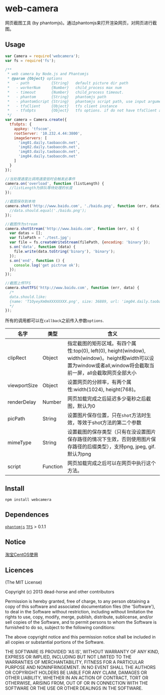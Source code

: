 web-camera
==========

网页截图工具 (by phantomjs)。通过phantomjs来打开渲染网页，对网页进行截图。   

## Usage  

```js
var Camera = require('webcamera');
var fs = require('fs');

/**
 * web camera by Node.js and Phantomjs
 * @param {Object} options 
 *   - path          {String}   default picture dir path
 *   - workerNum     {Number}   child_process max num
 *   - timeout       {Number}   child_process timeout.
 *   - phantom       {String}   phantomjs path
 *   - phantomScript {String}   phantomjs script path, use input arguments as default script
 *   - tfsClient     {Object}   tfs client instance
 *   - tfsOpts       {Object}   tfs options. if do not have tfsClient and tfsOpts, shotTFS become invalid
 */
var camera = Camera.create({
  tfsOpts: {    
    appkey: 'tfscom',
    rootServer: '10.232.4.44:3800',
    imageServers: [
      'img01.daily.taobaocdn.net',
      'img02.daily.taobaocdn.net',
      'img03.daily.taobaocdn.net',
      'img04.daily.taobaocdn.net'
    ]    
  }
});

//当处理速度比调用速度低时会触发此事件
camera.on('overload', function (listLength) {
  //listLength为排队等待处理的长度
});

//截图保存到本地
camera.shot('http://www.baidu.com', './baidu.png', function (err, data) {
  //data.should.equal('./baidu.png');
});

//截图作为stream
camera.shotStream('http://www.baidu.com', function (err, s) {
  var datas = [];
  var filePath = './test.jpg';
  var file = fs.createWriteStream(filePath, {encoding: 'binary'});
  s.on('data', function (data) {
    file.write(data.toString('binary'), 'binary');          
  });
  s.on('end', function () {
    console.log('get pictrue ok');
  });
});

//截图上传TFS
camera.shotTFS('http://www.baidu.com', function (err, data) {
  /*
  data.should.like:
  {name: 'T1OyeyXm0mXXXXXXXX.png', size: 36889, url: 'img04.daily.taobaocdn.net/tfscom/T1OyeyXm0mXXXXXXXX.png'}
  */
});
```

所有的调用都可以在`callback`之前传入参数`options`. 

|名字|类型|含义|
|----|----|----|
|clipRect|Object|指定截图的矩形区域。有四个属性:top(0), left(0), height(window), width(window)。height和width可以设置为window或者all,window将会截取当前一屏，all会截取网页全部大小|
|viewportSize|Object|设置网页的分辨率，有两个属性:width(1024), height(768)。|
|renderDelay|Number|网页加载完成之后延迟多少毫秒之后截图，默认为0|
|picPath|String|设置图片保存位置，只在`shot`方法时生效，等效于shot方法的第二个参数|
|mimeType|String|设置截图的保存类型（只有在没设置图片保存路径的情况下生效，否则使用图片保存路径的后缀类型），支持png, jpeg, gif.默认为png|
|script|Function|网页加载完成之后可以在网页中执行这个方法。|


## Install  
`npm install webcamera`

## Dependences  
[`phantomjs`](http://phantomjs.org/)
[`TFS`](http://github.com/fengmk2/tfs) > 0.1.1

## Notice  
[淘宝CentOS使用](https://github.com/dead-horse/web-camera/blob/master/taobao.md)   

## Licences  
(The MIT License)

Copyright (c) 2013 dead-horse and other contributors

Permission is hereby granted, free of charge, to any person obtaining a copy of this software and associated documentation files (the 'Software'), to deal in the Software without restriction, including without limitation the rights to use, copy, modify, merge, publish, distribute, sublicense, and/or sell copies of the Software, and to permit persons to whom the Software is furnished to do so, subject to the following conditions:

The above copyright notice and this permission notice shall be included in all copies or substantial portions of the Software.

THE SOFTWARE IS PROVIDED 'AS IS', WITHOUT WARRANTY OF ANY KIND, EXPRESS OR IMPLIED, INCLUDING BUT NOT LIMITED TO THE WARRANTIES OF MERCHANTABILITY, FITNESS FOR A PARTICULAR PURPOSE AND NONINFRINGEMENT. IN NO EVENT SHALL THE AUTHORS OR COPYRIGHT HOLDERS BE LIABLE FOR ANY CLAIM, DAMAGES OR OTHER LIABILITY, WHETHER IN AN ACTION OF CONTRACT, TORT OR OTHERWISE, ARISING FROM, OUT OF OR IN CONNECTION WITH THE SOFTWARE OR THE USE OR OTHER DEALINGS IN THE SOFTWARE.
